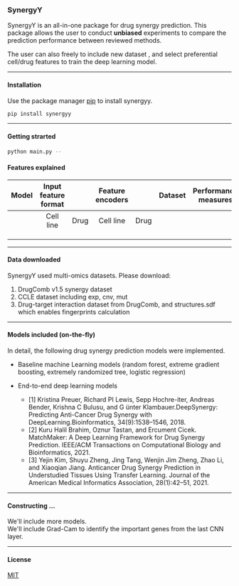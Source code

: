 ### SynergyY

SynergyY is an all-in-one package for drug synergy prediction. This package allows the user to conduct **unbiased** experiments to compare the prediction performance between reviewed methods.  

The user can also freely to include new dataset , and select preferential cell/drug features to train the deep learning model.
****

#### Installation

Use the package manager [pip](https://pip.pypa.io/en/stable/) to install synergyy.

```bash
pip install synergyy
```
****

#### Getting strarted

```bash
python main.py --
```
#### Features explained
| Model |  Input feature format      || Feature encoders       || Dataset | Performance measures | Ref. |
| ------|:--------------------:|:----:|:----------------:|:----:|:-------:|:--------------------:|-----:|
|       | Cell line            | Drug | Cell line        | Drug |         |                      |      |
|       |                      |      |                  |      |         |                      |      |
|       |                      |      |                  |      |         |                      |      |
|       |                      |      |                  |      |         |                      |      |

****
#### Data downloaded
SynergyY used multi-omics datasets. Please download:  
1. DrugComb v1.5 synergy dataset 
2. CCLE dataset including exp, cnv, mut
3. Drug-target interaction dataset from DrugComb,  and structures.sdf which  enables fingerprints calculation
****

#### Models included (on-the-fly)
In detail, the following drug synergy prediction models were implemented.
- Baseline machine Learning models (random forest, extreme gradient boosting, extremely randomized tree, logistic regression)

- End-to-end deep learning models
    - [1] Kristina Preuer, Richard PI Lewis, Sepp Hochre-iter, Andreas Bender, Krishna C Bulusu, and G ̈unter Klambauer.DeepSynergy: Predicting Anti-Cancer Drug Synergy with DeepLearning.Bioinformatics, 34(9):1538–1546, 2018.
    - [2] Kuru Halil Brahim, Oznur Tastan, and Ercument Cicek. MatchMaker: A Deep Learning Framework 
    for Drug Synergy Prediction. IEEE/ACM Transactions on Computational Biology and Bioinformatics, 2021.
    - [3] Yejin Kim, Shuyu Zheng, Jing Tang, Wenjin Jim Zheng, Zhao Li, and Xiaoqian Jiang. Anticancer Drug Synergy
    Prediction in Understudied Tissues Using Transfer Learning. Journal of the American Medical Informatics Association, 28(1):42–51, 2021.
****

#### Constructing ...
We'll include more models.  
We'll include Grad-Cam to identify the important genes from the last CNN layer.
****
#### License
[MIT](https://choosealicense.com/licenses/mit/)
